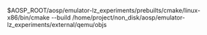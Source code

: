 $AOSP_ROOT/aosp/emulator-lz_experiments/prebuilts/cmake/linux-x86/bin/cmake --build /home/project/non_disk/aosp/emulator-lz_experiments/external/qemu/objs
